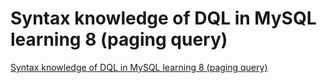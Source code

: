 # Syntax knowledge of DQL in MySQL learning 8 (paging query)
[Syntax knowledge of DQL in MySQL learning 8 (paging query)](https://aiwithcloud.com/2022/09/19/syntax_knowledge_of_dql_in_mysql_learning_8_paging_query/)